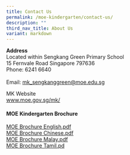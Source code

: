 ```yaml
---
title: Contact Us
permalink: /moe-kindergarten/contact-us/
description: ""
third_nav_title: About Us
variant: markdown
---
```

<p><strong>Address</strong>
<br>Located within Sengkang Green Primary School
<br>15 Fernvale Road Singapore 797636
<br>Phone: 6241 6640
<br>
<br>Email: <a href="mailto:mk_sengkanggreen@moe.edu.sg" rel="noopener noreferrer nofollow" target="_blank">mk_sengkanggreen@moe.edu.sg</a>
</p><p>MK Website
<br><a href="mailto:mk_sengkanggreen@moe.edu.sg" rel="noopener noreferrer nofollow" target="_blank"><u>www.moe.gov.sg/mk/</u></a>
</p>
<h4><strong>MOE Kindergarten Brochure</strong></h4>
<p><a href="/files/MOE%20Brochure%20English.pdf" rel="noopener noreferrer nofollow" target="_blank">MOE Brochure English.pdf</a>
<br><a href="/files/MOE%20Brochure%20Chinese.pdf" rel="noopener noreferrer nofollow" target="_blank">MOE Brochure Chinese.pdf</a>
<br><a href="/files/MOE%20Brochure%20Malay.pdf" rel="noopener noreferrer nofollow" target="_blank">MOE Brochure Malay.pdf</a>
<br><a href="/files/MOE%20Brochure%20Tamil.pdf" rel="noopener noreferrer nofollow" target="_blank">MOE Brochure Tamil.pd</a>
</p>